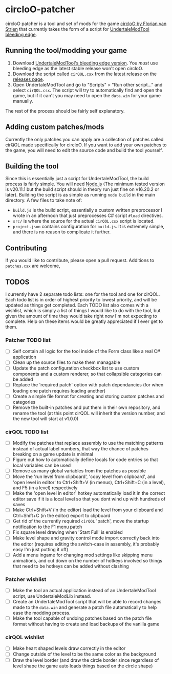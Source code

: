 # circloO-patcher
 
circloO patcher is a tool and set of mods for the game [circloO by Florian van Strien](https://store.steampowered.com/app/2195630/circloO/) that currently takes the form of a script for [UndertaleModTool bleeding edge](https://github.com/UnderminersTeam/UndertaleModTool/releases/tag/bleeding-edge).

## Running the tool/modding your game
1. Download [UndertaleModTool's bleeding edge version](https://github.com/UnderminersTeam/UndertaleModTool/releases/tag/bleeding-edge). You _must_ use bleeding edge as the latest stable release won't open circloO.
2. Download the script called `cirQOL.csx` from the latest release on the [releases page](https://github.com/DT-is-not-available/circloO-patcher/releases).
3. Open UndertaleModTool and go to "Scripts" > "Run other script..." and select `cirQOL.csx`. The script will try to automatically find and open the game, but if it can't you may need to open the `data.win` for your game manually.

The rest of the process should be fairly self explanatory.

## Adding custom patches/mods

Currently the only patches you can apply are a collection of patches called cirQOL made specifically for circloO. If you want to add your own patches to the game, you will need to edit the source code and build the tool yourself.

## Building the tool

Since this is essentially just a script for UndertaleModTool, the build process is fairly simple. You will need [Node.js](https://nodejs.org/en/download) (The minimum tested version is v20.11.1 but the build script should in theory run just fine on v16.20.2 or later). Building the script is as simple as running `node build` in the main directory. A few files to take note of:
- `build.js` is the build script, essentially a custom written preprocessor I wrote in an afternoon that just preprocesses C# script `#load` directives.
- `src/` is where the source for the actual `cirQOL.csx` script is located.
- `project.json` contains configuration for `build.js`. It is extremely simple, and there is no reason to complicate it further.

## Contributing

If you would like to contribute, please open a pull request. Additions to `patches.csx` are welcome, 

## TODOS

I currently have 2 separate todo lists: one for the tool and one for cirQOL. Each todo list is in order of highest priority to lowest priority, and will be updated as things get completed. Each TODO list also comes with a wishlist, which is simply a list of things I would like to do with the tool, but given the amount of time they would take right now I'm not expecting to complete. Help on these items would be greatly appreciated if I ever get to them.

### Patcher TODO list

- [ ] Self contain all logic for the tool inside of the Form class like a real C# application
- [ ] Clean up the source files to make them managable
- [ ] Update the patch configuration checkbox list to use custom components and a custom renderer, so that collapsible categories can be added
- [ ] Replace the 'required patch' option with patch dependancies (for when loading one patch requires loading another)
- [ ] Create a simple file format for creating and storing custom patches and categories
- [ ] Remove the built-in patches and put them in their own repository, and rename the tool (at this point cirQOL will inherit the version number, and the new tool will start at v1.0.0)

### cirQOL TODO list

- [ ] Modify the patches that replace assembly to use the matching patterns instead of actual label numbers, that way the chance of patches breaking on a game update is minimal
- [ ] Figure out how to automatically define locals for code entries so that local variables can be used
- [ ] Remove as many global variables from the patches as possible
- [ ] Move the 'run level from clipboard', 'copy level from clipboard', and 'open level in editor' to Ctrl+Shift+V (in menus), Ctrl+Shift+C (in a level), and F5 (in a level) respectively
- [ ] Make the 'open level in editor' hotkey automatically load it in the correct editor save if it is a local level so that you dont wind up with hundreds of saves
- [ ] Make Ctrl+Shift+V (in the editor) load the level from your clipboard and Ctrl+Shift+C (in the editor) export to clipboard
- [ ] Get rid of the currently required `cirQOL` 'patch', move the startup notification to the F1 menu patch
- [ ] Fix square level drawing when 'Start Full' is enabled
- [ ] Make level shape and gravity control mode import correctly back into the editor (requires editing the switch-case in assembly, it's probably easy I'm just putting it off)
- [ ] Add a menu ingame for changing mod settings like skipping menu animations, and cut down on the number of hotkeys involved so things that need to be hotkeys can be added without clashing

### Patcher wishlist

- [ ] Make the tool an actual application instead of an UndertaleModTool script, use UndertaleModLib instead.
- [ ] Create an UndertaleModTool script that will be able to record changes made to the `data.win` and generate a patch file automatically to help ease the modding process.
- [ ] Make the tool capable of undoing patches based on the patch file format without having to create and load backups of the vanilla game

### cirQOL wishlist

- [ ] Make heart shaped levels draw correctly in the editor
- [ ] Change outside of the level to be the same color as the background
- [ ] Draw the level border (and draw the circle border since regardless of level shape the game auto loads things based on the circle shape)
